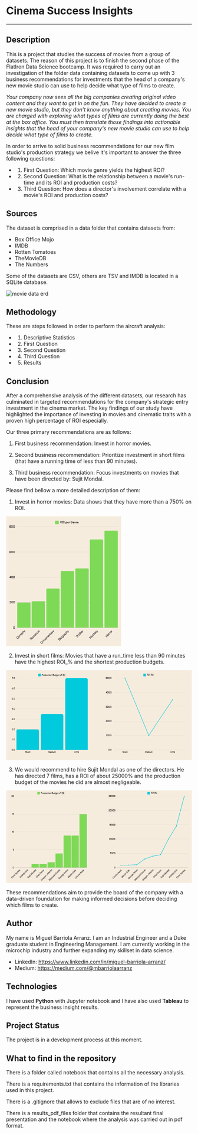 # Cinema Success Insights

-------------------------------------------

## Description

This is a project that studies the success of movies from a group of datasets. The reason of this project is to finish the second phase of the FlatIron Data Science bootcamp. It was required to carry out an investigation of the folder data containing datasets to come up with 3 business recommendations for investments that the head of a company's new movie studio can use to help decide what type of films to create.

*Your company now sees all the big companies creating original video content and they want to get in on the fun. They have decided to create a new movie studio, but they don’t know anything about creating movies. You are charged with exploring what types of films are currently doing the best at the box office. You must then translate those findings into actionable insights that the head of your company's new movie studio can use to help decide what type of films to create.*

In order to arrive to solid business recommendations for our new film studio's production strategy we belive it's important to answer the three following questions:

- 1. First Question: Which movie genre yields the highest ROI?
- 2. Second Question: What is the relationship between a movie's run-time and its ROI and production costs?
- 3. Third Question: How does a director's involvement correlate with a movie's ROI and production costs?

## Sources

The dataset is comprised in a data folder that contains datasets from:
- Box Office Mojo
- IMDB
- Rotten Tomatoes
- TheMovieDB
- The Numbers

Some of the datasets are CSV, others are TSV and IMDB is located in a SQLite database.

![movie data erd](https://raw.githubusercontent.com/learn-co-curriculum/dsc-phase-2-project-v3/main/movie_data_erd.jpeg)

## Methodology

These are steps followed in order to perform the aircraft analysis:
- 1. Descriptive Statistics
- 2. First Question
- 3. Second Question
- 4. Third Question
- 5. Results

## Conclusion

After a comprehensive analysis of the different datasets, our research has culminated in targeted recommendations for the company's strategic entry investment in the cinema market. The key findings of our study have highlighted the importance of investing in movies and cinematic traits with a proven high percentage of ROI especially.

Our three primary recommendations are as follows:

1. First business recommendation: Invest in horror movies. 

2. Second business recommendation: Prioritize investment in short films (that have a running time of less than 90 minutes).

3. Third business recommendation: Focus investments on movies that have been directed by: Sujit Mondal.

Please find bellow a more detailed description of them:

1. Invest in horror movies: Data shows that they have more than a 750% on ROI.

![Business Recommendation 1](/visualizations/Business_Recommendation_1.png)

2. Invest in short films: Movies that have a run_time less than 90 minutes have the highest ROI_% and the shortest production budgets.

![Business Recommendation 2](/visualizations/Business_Recommendation_2.png)

3. We would recommend to hire Sujit Mondal as one of the directors. He has directed 7 films, has a ROI of about 25000% and the production budget of the movies he did are almost negligeable. 

![Business Recommendation 3](/visualizations/Business_Recommendation_3.png)

These recommendations aim to provide the board of the company with a data-driven foundation for making informed decisions before deciding which films to create.

## Author

My name is Miguel Barriola Arranz. I am an Industrial Engineer and a Duke graduate student in Engineering Management. 
I am currently working in the microchip industry and further expanding my skillset in data science. 

- LinkedIn: https://www.linkedin.com/in/miguel-barriola-arranz/
- Medium: https://medium.com/@mbarriolaarranz

## Technologies

I have used **Python** with Jupyter notebook and I have also used **Tableau** to represent the business insight results.

## Project Status

The project is in a development process at this moment. 

## What to find in the repository

There is a folder called notebook that contains all the necessary analysis.

There is a requirements.txt that contains the information of the libraries used in this project.

There is a .gitignore that allows to exclude files that are of no interest.

There is a results_pdf_files folder that contains the resultant final presentation and the notebook where the analysis was carried out in pdf format.  


